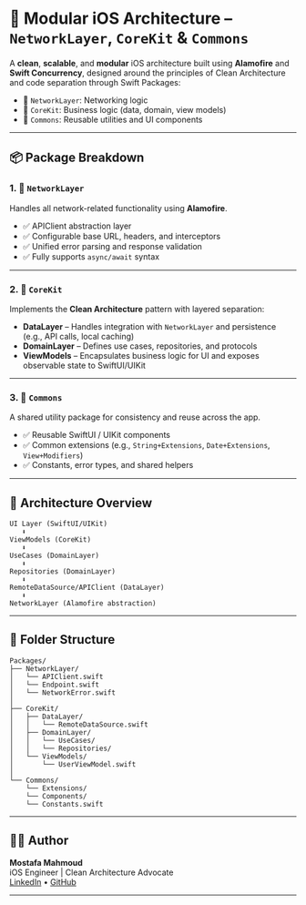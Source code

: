 # 🧩 Modular iOS Architecture – `NetworkLayer`, `CoreKit` & `Commons`

A **clean**, **scalable**, and **modular** iOS architecture built using **Alamofire** and **Swift Concurrency**, designed around the principles of Clean Architecture and code separation through Swift Packages:

- 🔌 `NetworkLayer`: Networking logic
- 🧠 `CoreKit`: Business logic (data, domain, view models)
- 🧰 `Commons`: Reusable utilities and UI components

---

## 📦 Package Breakdown

### 1. 🚀 `NetworkLayer`

Handles all network-related functionality using **Alamofire**.

- ✅ APIClient abstraction layer  
- ✅ Configurable base URL, headers, and interceptors  
- ✅ Unified error parsing and response validation  
- ✅ Fully supports `async/await` syntax  

---

### 2. 🧠 `CoreKit`

Implements the **Clean Architecture** pattern with layered separation:

- **DataLayer** – Handles integration with `NetworkLayer` and persistence (e.g., API calls, local caching)  
- **DomainLayer** – Defines use cases, repositories, and protocols  
- **ViewModels** – Encapsulates business logic for UI and exposes observable state to SwiftUI/UIKit

---

### 3. 🧰 `Commons`

A shared utility package for consistency and reuse across the app.

- ✅ Reusable SwiftUI / UIKit components  
- ✅ Common extensions (e.g., `String+Extensions`, `Date+Extensions`, `View+Modifiers`)  
- ✅ Constants, error types, and shared helpers

---

## 🧱 Architecture Overview

```
UI Layer (SwiftUI/UIKit)
   ⬇
ViewModels (CoreKit)
   ⬇
UseCases (DomainLayer)
   ⬇
Repositories (DomainLayer)
   ⬇
RemoteDataSource/APIClient (DataLayer)
   ⬇
NetworkLayer (Alamofire abstraction)
```

---

## 📂 Folder Structure

```
Packages/
├── NetworkLayer/
│   └── APIClient.swift
│   └── Endpoint.swift
│   └── NetworkError.swift
│
├── CoreKit/
│   ├── DataLayer/
│   │   └── RemoteDataSource.swift
│   ├── DomainLayer/
│   │   └── UseCases/
│   │   └── Repositories/
│   └── ViewModels/
│       └── UserViewModel.swift
│
└── Commons/
    └── Extensions/
    └── Components/
    └── Constants.swift
```

---


## 👨‍💻 Author

**Mostafa Mahmoud**  
iOS Engineer | Clean Architecture Advocate  
[LinkedIn](https://www.linkedin.com/in/mostafa-mahmoud-bb192a168/) • [GitHub]([https://github.com/yourusername](https://github.com/Mostafa10399))

---
